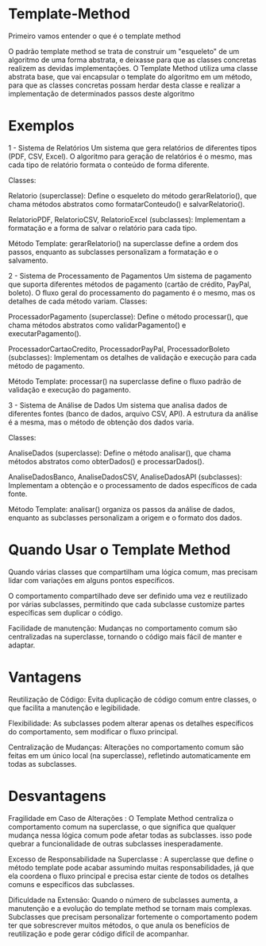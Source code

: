 # Template-Method

Primeiro vamos entender o que é o template method

O padrão template method  se trata de construir um "esqueleto" de um algoritmo de uma forma abstrata, e deixasse para que as classes concretas realizem as devidas implementações. O Template Method utiliza uma classe abstrata base, que vai encapsular o template do algoritmo em um método, para que as classes concretas possam herdar desta classe e realizar a implementação de determinados passos deste algoritmo

# Exemplos

1 - Sistema de Relatórios
Um sistema que gera relatórios de diferentes tipos (PDF, CSV, Excel). O algoritmo para geração de relatórios é o mesmo, mas cada tipo de relatório formata o conteúdo de forma diferente.

Classes:

Relatorio (superclasse): Define o esqueleto do método gerarRelatorio(), que chama métodos abstratos como formatarConteudo() e salvarRelatorio().

RelatorioPDF, RelatorioCSV, RelatorioExcel (subclasses): Implementam a formatação e a forma de salvar o relatório para cada tipo.

Método Template: gerarRelatorio() na superclasse define a ordem dos passos, enquanto as subclasses personalizam a formatação e o salvamento.


2 - Sistema de Processamento de Pagamentos
Um sistema de pagamento que suporta diferentes métodos de pagamento (cartão de crédito, PayPal, boleto). O fluxo geral do processamento do pagamento é o mesmo, mas os detalhes de cada método variam.
Classes:

ProcessadorPagamento (superclasse): Define o método processar(), que chama métodos abstratos como validarPagamento() e executarPagamento().

ProcessadorCartaoCredito, ProcessadorPayPal, ProcessadorBoleto (subclasses): Implementam os detalhes de validação e execução para cada método de pagamento.

Método Template: processar() na superclasse define o fluxo padrão de validação e execução do pagamento.


3 - Sistema de Análise de Dados
Um sistema que analisa dados de diferentes fontes (banco de dados, arquivo CSV, API). A estrutura da análise é a mesma, mas o método de obtenção dos dados varia.

Classes:

AnaliseDados (superclasse): Define o método analisar(), que chama métodos abstratos como obterDados() e processarDados().

AnaliseDadosBanco, AnaliseDadosCSV, AnaliseDadosAPI (subclasses): Implementam a obtenção e o processamento de dados específicos de cada fonte.

Método Template: analisar() organiza os passos da análise de dados, enquanto as subclasses personalizam a origem e o formato dos dados.


# Quando Usar o Template Method


Quando várias classes que compartilham uma lógica comum, mas precisam lidar com variações em alguns pontos específicos.

O comportamento compartilhado deve ser definido uma vez e reutilizado por várias subclasses, permitindo que cada subclasse customize partes específicas sem duplicar o código.

Facilidade de manutenção: Mudanças no comportamento comum são centralizadas na superclasse, tornando o código mais fácil de manter e adaptar.


# Vantagens

Reutilização de Código: Evita duplicação de código comum entre classes, o que facilita a manutenção e legibilidade.

Flexibilidade: As subclasses podem alterar apenas os detalhes específicos do comportamento, sem modificar o fluxo principal.

Centralização de Mudanças: Alterações no comportamento comum são feitas em um único local (na superclasse), refletindo automaticamente em todas as subclasses.


# Desvantagens

Fragilidade em Caso de Alterações : O Template Method centraliza o comportamento comum na superclasse, o que significa que qualquer mudança nessa lógica comum pode afetar todas as subclasses. isso pode quebrar a funcionalidade de outras subclasses inesperadamente.

Excesso de Responsabilidade na Superclasse : A superclasse que define o método template pode acabar assumindo muitas responsabilidades, já que ela coordena o fluxo principal e precisa estar ciente de todos os detalhes comuns e específicos das subclasses.

Dificuldade na Extensão: Quando o número de subclasses aumenta, a manutenção e a evolução do template method se tornam mais complexas. Subclasses que precisam personalizar fortemente o comportamento podem ter que sobrescrever muitos métodos, o que anula os benefícios de reutilização e pode gerar código difícil de acompanhar.

